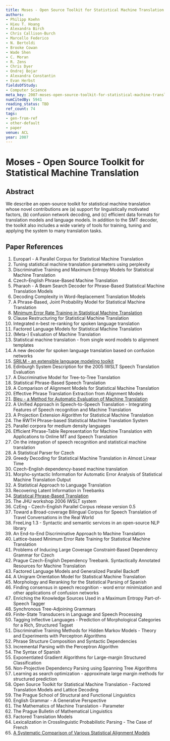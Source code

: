 ```yaml
---
title: Moses - Open Source Toolkit for Statistical Machine Translation
authors:
- Philipp Koehn
- Hieu T. Hoang
- Alexandra Birch
- Chris Callison-Burch
- Marcello Federico
- N. Bertoldi
- Brooke Cowan
- Wade Shen
- C. Moran
- R. Zens
- Chris Dyer
- Ondrej Bojar
- Alexandra Constantin
- Evan Herbst
fieldsOfStudy:
- Computer Science
meta_key: 2007-moses-open-source-toolkit-for-statistical-machine-translation
numCitedBy: 5941
reading_status: TBD
ref_count: 74
tags:
- gen-from-ref
- other-default
- paper
venue: ACL
year: 2007
---
```


# Moses - Open Source Toolkit for Statistical Machine Translation

## Abstract

We describe an open-source toolkit for statistical machine translation whose novel contributions are (a) support for linguistically motivated factors, (b) confusion network decoding, and (c) efficient data formats for translation models and language models. In addition to the SMT decoder, the toolkit also includes a wide variety of tools for training, tuning and applying the system to many translation tasks.

## Paper References

1. Europarl - A Parallel Corpus for Statistical Machine Translation
2. Tuning statistical machine translation parameters using perplexity
3. Discriminative Training and Maximum Entropy Models for Statistical Machine Translation
4. Czech-English Phrase-Based Machine Translation
5. Pharaoh - A Beam Search Decoder for Phrase-Based Statistical Machine Translation Models
6. Decoding Complexity in Word-Replacement Translation Models
7. A Phrase-Based, Joint Probability Model for Statistical Machine Translation
8. [Minimum Error Rate Training in Statistical Machine Translation](2003-minimum-error-rate-training-in-statistical-machine-translation)
9. Clause Restructuring for Statistical Machine Translation
10. Integrated n-best re-ranking for spoken language translation
11. Factored Language Models for Statistical Machine Translation
12. (Meta-) Evaluation of Machine Translation
13. Statistical machine translation - from single word models to alignment templates
14. A new decoder for spoken language translation based on confusion networks
15. [SRILM - an extensible language modeling toolkit](2002-srilm-an-extensible-language-modeling-toolkit)
16. Edinburgh System Description for the 2005 IWSLT Speech Translation Evaluation
17. A Discriminative Model for Tree-to-Tree Translation
18. Statistical Phrase-Based Speech Translation
19. A Comparison of Alignment Models for Statistical Machine Translation
20. Effective Phrase Translation Extraction from Alignment Models
21. [Bleu - a Method for Automatic Evaluation of Machine Translation](2002-bleu-a-method-for-automatic-evaluation-of-machine-translation)
22. A Unified Approach in Speech-to-Speech Translation - Integrating Features of Speech recognition and Machine Translation
23. A Projection Extension Algorithm for Statistical Machine Translation
24. The RWTH Phrase-based Statistical Machine Translation System
25. Parallel corpora for medium density languages
26. Efficient Phrase-Table Representation for Machine Translation with Applications to Online MT and Speech Translation
27. On the integration of speech recognition and statistical machine translation
28. A Statistical Parser for Czech
29. Greedy Decoding for Statistical Machine Translation in Almost Linear Time
30. Czech-English dependency-based machine translation
31. Morpho-syntactic Information for Automatic Error Analysis of Statistical Machine Translation Output
32. A Statistical Approach to Language Translation
33. Recovering Latent Information in Treebanks
34. [Statistical Phrase-Based Translation](2003-statistical-phrase-based-translation)
35. The JHU workshop 2006 IWSLT system
36. CzEng - Czech-English Parallel Corpus release version 0.5
37. Toward a Broad-coverage Bilingual Corpus for Speech Translation of Travel Conversations in the Real World
38. FreeLing 1.3 - Syntactic and semantic services in an open-source NLP library
39. An End-to-End Discriminative Approach to Machine Translation
40. Lattice-based Minimum Error Rate Training for Statistical Machine Translation
41. Problems of Inducing Large Coverage Constraint-Based Dependency Grammar for Czech
42. Prague Czech-English Dependency Treebank. Syntactically Annotated Resources for Machine Translation
43. Factored Language Models and Generalized Parallel Backoff
44. A Unigram Orientation Model for Statistical Machine Translation
45. Morphology and Reranking for the Statistical Parsing of Spanish
46. Finding consensus in speech recognition - word error minimization and other applications of confusion networks
47. Enriching the Knowledge Sources Used in a Maximum Entropy Part-of-Speech Tagger
48. Synchronous Tree-Adjoining Grammars
49. Finite-State Transducers in Language and Speech Processing
50. Tagging Inflective Languages - Prediction of Morphological Categories for a Rich, Structured Tagset
51. Discriminative Training Methods for Hidden Markov Models - Theory and Experiments with Perceptron Algorithms
52. Phrase Structure Composition and Syntactic Dependencies
53. Incremental Parsing with the Perceptron Algorithm
54. The Syntax of Spanish
55. Exponentiated Gradient Algorithms for Large-margin Structured Classification
56. Non-Projective Dependency Parsing using Spanning Tree Algorithms
57. Learning as search optimization - approximate large margin methods for structured prediction
58. Open Source Toolkit for Statistical Machine Translation - Factored Translation Models and Lattice Decoding
59. The Prague School of Structural and Functional Linguistics
60. English Grammar - A Generative Perspective
61. The Mathematics of Machine Translation - Parameter
62. The Prague Bulletin of Mathematical Linguistics
63. Factored Translation Models
64. Lexicalization in Crosslinguistic Probabilistic Parsing - The Case of French
65. [A Systematic Comparison of Various Statistical Alignment Models](2003-a-systematic-comparison-of-various-statistical-alignment-models)
